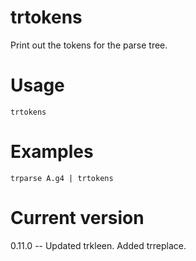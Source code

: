 # trtokens

Print out the tokens for the parse tree.

# Usage

    trtokens

# Examples

    trparse A.g4 | trtokens

# Current version

0.11.0 -- Updated trkleen. Added trreplace.
